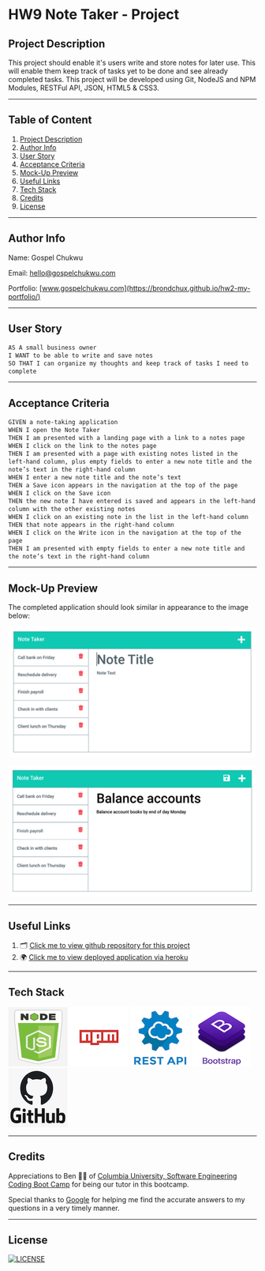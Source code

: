 # HW9 Note Taker - Project

## Project Description

This project should enable it's users write and store notes for later use. This will enable them keep track of tasks yet to be done and see already completed tasks. This project will be developed using Git, NodeJS and NPM Modules, RESTFul API, JSON, HTML5 & CSS3.

---

## Table of Content

1. [Project Description](https://github.com/Brondchux/hw9-note-taker#project-description)
2. [Author Info](https://github.com/Brondchux/hw9-note-taker#author-info)
3. [User Story](https://github.com/Brondchux/hw9-note-taker#user-story)
4. [Acceptance Criteria](https://github.com/Brondchux/hw9-note-taker#acceptance-criteria)
5. [Mock-Up Preview](https://github.com/Brondchux/hw9-note-taker#mock-up-preview)
6. [Useful Links](https://github.com/Brondchux/hw9-note-taker#useful-links)
7. [Tech Stack](https://github.com/Brondchux/hw9-note-taker#tech-stack)
8. [Credits](https://github.com/Brondchux/hw9-note-taker#credits)
9. [License](https://github.com/Brondchux/hw9-note-taker#license)

---

## Author Info

Name: Gospel Chukwu

Email: hello@gospelchukwu.com

Portfolio: [www.gospelchukwu.com](https://brondchux.github.io/hw2-my-portfolio/)

---

## User Story

```
AS A small business owner
I WANT to be able to write and save notes
SO THAT I can organize my thoughts and keep track of tasks I need to complete
```

---

## Acceptance Criteria

```
GIVEN a note-taking application
WHEN I open the Note Taker
THEN I am presented with a landing page with a link to a notes page
WHEN I click on the link to the notes page
THEN I am presented with a page with existing notes listed in the left-hand column, plus empty fields to enter a new note title and the note’s text in the right-hand column
WHEN I enter a new note title and the note’s text
THEN a Save icon appears in the navigation at the top of the page
WHEN I click on the Save icon
THEN the new note I have entered is saved and appears in the left-hand column with the other existing notes
WHEN I click on an existing note in the list in the left-hand column
THEN that note appears in the right-hand column
WHEN I click on the Write icon in the navigation at the top of the page
THEN I am presented with empty fields to enter a new note title and the note’s text in the right-hand column
```

---

## Mock-Up Preview

The completed application should look similar in appearance to the image below:

![Existing notes are listed in the left-hand column with empty fields on the right-hand side for the new note’s title and text.](./public/assets/images/note-title-demo.png)

![Note titled “Balance accounts” reads, “Balance account books by end of day Monday,” with other notes listed on the left.](./public/assets/images/balance-accounts-demo.png)

---

## Useful Links

1. 🗂 [Click me to view github repository for this project](https://github.com/Brondchux/hw9-note-taker/)
2. 🌍 [Click me to view deployed application via heroku](https://live-hw9-note-taker.herokuapp.com/)

---

## Tech Stack

![nodejs logo](./public/assets/images/techs/nodejs.png)
![npm logo](./public/assets/images/techs/npm.png)
![restapi logo](./public/assets/images/techs/restapi.png)
![bootstrap logo](./public/assets/images/techs/bootstrap.png)
![github logo](./public/assets/images/techs/github.png)

---

## Credits

Appreciations to Ben 🙌🏾 of [Columbia University, Software Engineering Coding Boot Camp](https://bootcamp.cvn.columbia.edu/coding/landing-ftpt/?s=Google-Brand&msg_cv_scta=4&msg_cv_stbn=1&msg_cv_fcta=1&dki=Learn%20Coding&pkw=%2Bcolumbia%20%2Bcoding%20%2Bbootcamp&pcrid=471112563836&pmt=b&utm_source=google&utm_medium=cpc&utm_campaign=GGL%7CCOLUMBIA-UNIVERSITY%7CSEM%7CCODING%7C-%7COFL%7CTIER-1%7CALL%7CBRD%7CBMM%7CCore%7CBootcamp&utm_term=%2Bcolumbia%20%2Bcoding%20%2Bbootcamp&s=google&k=%2Bcolumbia%20%2Bcoding%20%2Bbootcamp&utm_adgroupid=111600049635&utm_locationphysicalms=9067609&utm_matchtype=b&utm_network=g&utm_device=c&utm_content=471112563836&utm_placement=&gclid=CjwKCAjwlrqHBhByEiwAnLmYUA8CIItksRJF6IT6XMX8WOOJBO-jtCRkzXZhI2gvsZrFEpYdRXy54RoC6jQQAvD_BwE&gclsrc=aw.ds) for being our tutor in this bootcamp.

Special thanks to [Google](https://www.google.com) for helping me find the accurate answers to my questions in a very timely manner.

---

## License

[![LICENSE](https://img.shields.io/badge/License-MIT-blue)](https://opensource.org/licenses/MIT)
